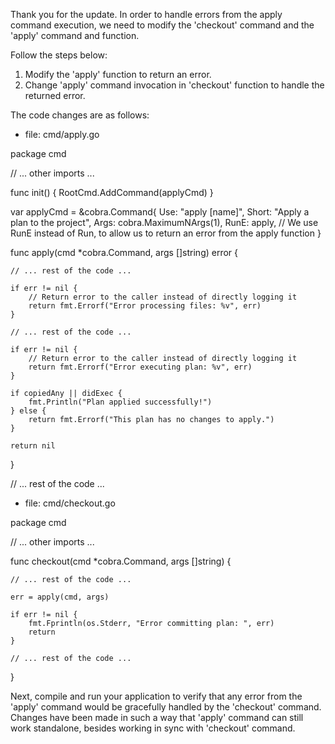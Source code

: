 Thank you for the update. In order to handle errors from the apply command execution, we need to modify the 'checkout' command and the 'apply' command and function.

Follow the steps below:

1. Modify the 'apply' function to return an error.
2. Change 'apply' command invocation in 'checkout' function to handle the returned error.

The code changes are as follows:

- file: cmd/apply.go

<PlandexBlock lang="go">
package cmd

// ... other imports ...

func init() {
	RootCmd.AddCommand(applyCmd)
}

var applyCmd = &cobra.Command{
	Use:   "apply [name]",
	Short: "Apply a plan to the project",
	Args:  cobra.MaximumNArgs(1),
	RunE:  apply,   // We use RunE instead of Run, to allow us to return an error from the apply function
}

func apply(cmd *cobra.Command, args []string) error {

	// ... rest of the code ...

	if err != nil {
		// Return error to the caller instead of directly logging it
		return fmt.Errorf("Error processing files: %v", err)
	}

	// ... rest of the code ...

	if err != nil {
		// Return error to the caller instead of directly logging it
		return fmt.Errorf("Error executing plan: %v", err)
	}

	if copiedAny || didExec {
		fmt.Println("Plan applied successfully!")
	} else {
		return fmt.Errorf("This plan has no changes to apply.")
	}

	return nil
}

// ... rest of the code ...
</PlandexBlock>

- file: cmd/checkout.go

<PlandexBlock lang="go">
package cmd

// ... other imports ...

func checkout(cmd *cobra.Command, args []string) {

	// ... rest of the code ...

	err = apply(cmd, args)

	if err != nil {
		fmt.Fprintln(os.Stderr, "Error committing plan: ", err)
		return
	}

	// ... rest of the code ...
}
</PlandexBlock>

Next, compile and run your application to verify that any error from the 'apply' command would be gracefully handled by the 'checkout' command. Changes have been made in such a way that 'apply' command can still work standalone, besides working in sync with 'checkout' command.
